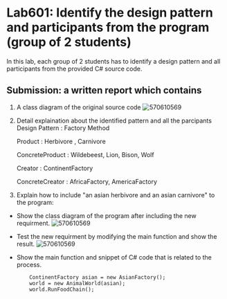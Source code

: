 ﻿# Lab601: Identify the design pattern and participants from the program (group of 2 students)

In this lab, each group of 2 students has to identify a design pattern and all participants 
from the provided C# source code. 

## Submission: a written report which contains

1. A class diagram of the original source code
![570610569](http://www.mx7.com/i/922/NKJvyw.png)
2. Detail explaination about the identified pattern and all the parcipants
	Design Pattern : Factory Method

	Product : Herbivore , Carnivore
	
	ConcreteProduct :  Wildebeest, Lion, Bison, Wolf
	
	Creator : ContinentFactory
	
	ConcreteCreator : AfricaFactory, AmericaFactory
	

3. Explain how to include "an asian herbivore and an asian carnivore" to the program: 
  - Show the class diagram of the program after including the new requirment.
![570610569](http://www.mx7.com/i/639/sAaHOY.png)
  - Test the new requirment by modifying the main function and show the result.
![570610569](http://www.mx7.com/i/928/fSXwLM.JPG)
  - Show the main function and snippet of C# code that is related to the process.

			ContinentFactory asian = new AsianFactory();
            world = new AnimalWorld(asian);
            world.RunFoodChain();

